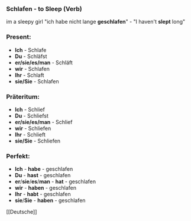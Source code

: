 ### Schlafen - to Sleep   (Verb)

im a sleepy girl
"ich habe nicht lange **geschlafen**" - "I haven't **slept** long"

### Present:
* **Ich** - Schlafe
* **Du** - Schläfst
* **er/sie/es/man** - Schläft
* **wir** - Schlafen
* **Ihr** - Schlaft
* **sie/Sie** - Schlafen


### Präteritum:
* **Ich** - Schlief
* **Du** - Schliefst
* **er/sie/es/man** - Schlief
* **wir** - Schliefen
* **Ihr** - Schlieft
* **sie/Sie** - Schliefen



### Perfekt:
* **Ich** - **habe** - geschlafen
* **Du** - **hast** - geschlafen
* **er**/**sie**/**es**/**man** - **hat** - geschlafen
* **wir** - **haben** - geschlafen
* **Ihr** - **habt** - geschlafen
* **sie**/**Sie** - **haben** - geschlafen



[[Deutsche]]